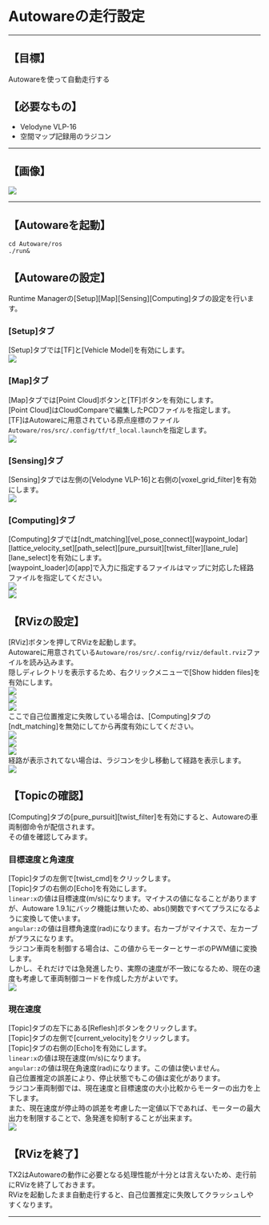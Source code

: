 # Autowareの走行設定
<hr>

## 【目標】
Autowareを使って自動走行する

## 【必要なもの】
* Velodyne VLP-16<br>
* 空間マップ記録用のラジコン<br>
<hr>

## 【画像】
![](./img/car.jpg)
<hr>

## 【Autowareを起動】
```
cd Autoware/ros
./run&
```

## 【Autowareの設定】
Runtime Managerの[Setup][Map][Sensing][Computing]タブの設定を行います。<br>

### [Setup]タブ
[Setup]タブでは[TF]と[Vehicle Model]を有効にします。<br>
![](./img/setup2.png)<br>

### [Map]タブ
[Map]タブでは[Point Cloud]ボタンと[TF]ボタンを有効にします。<br>
[Point Cloud]はCloudCompareで編集したPCDファイルを指定します。<br>
[TF]はAutowareに用意されている原点座標のファイル`Autoware/ros/src/.config/tf/tf_local.launch`を指定します。<br>
![](./img/map1.png)<br>

### [Sensing]タブ
[Sensing]タブでは左側の[Velodyne VLP-16]と右側の[voxel_grid_filter]を有効にします。<br>
![](./img/sensing1.png)<br>

### [Computing]タブ
[Computing]タブでは[ndt_matching][vel_pose_connect][waypoint_lodar][lattice_velocity_set][path_select][pure_pursuit][twist_filter][lane_rule][lane_select]を有効にします。<br>
[waypoint_loader]の[app]で入力に指定するファイルはマップに対応した経路ファイルを指定してください。<br>
![](./img/computing3.png)<br>
![](./img/computing4.png)<br>

## 【RVizの設定】
[RViz]ボタンを押してRVizを起動します。<br>
Autowareに用意されている`Autoware/ros/src/.config/rviz/default.rviz`ファイルを読み込みます。<br>
隠しディレクトリを表示するため、右クリックメニューで[Show hidden files]を有効にします。<br>
![](./img/rviz1.png)<br>
![](./img/rviz2.png)<br>
![](./img/rviz3.png)<br>
ここで自己位置推定に失敗している場合は、[Computing]タブの[ndt_matching]を無効にしてから再度有効にしてください。<br>
![](./img/localization3.png)<br>
![](./img/localization4.png)<br>
![](./img/localization5.png)<br>
経路が表示されてない場合は、ラジコンを少し移動して経路を表示します。<br>
![](./img/localization6.png)<br>

## 【Topicの確認】
[Computing]タブの[pure_pursuit][twist_filter]を有効にすると、Autowareの車両制御命令が配信されます。<br>
その値を確認してみます。<br>
### 目標速度と角速度
[Topic]タブの左側で[twist_cmd]をクリックします。<br>
[Topic]タブの右側の[Echo]を有効にします。<br>
`linear:x`の値は目標速度(m/s)になります。マイナスの値になることがありますが、Autoware 1.9.1にバック機能は無いため、abs()関数ですべてプラスになるように変換して使います。<br>
`angular:z`の値は目標角速度(rad)になります。右カーブがマイナスで、左カーブがプラスになります。<br>
ラジコン車両を制御する場合は、この値からモーターとサーボのPWM値に変換します。<br>
しかし、それだけでは急発進したり、実際の速度が不一致になるため、現在の速度も考慮して車両制御コードを作成した方がよいです。<br>
![](./img/topic1.png)<br>

### 現在速度
[Topic]タブの左下にある[Reflesh]ボタンをクリックします。<br>
[Topic]タブの左側で[current_velocity]をクリックします。<br>
[Topic]タブの右側の[Echo]を有効にします。<br>
`linear:x`の値は現在速度(m/s)になります。<br>
`angular:z`の値は現在角速度(rad)になります。この値は使いません。<br>
自己位置推定の誤差により、停止状態でもこの値は変化があります。<br>
ラジコン車両制御では、現在速度と目標速度の大小比較からモーターの出力を上下します。<br>
また、現在速度が停止時の誤差を考慮した一定値以下であれば、モーターの最大出力を制限することで、急発進を抑制することが出来ます。<br>
![](./img/topic2.png)<br>

## 【RVizを終了】
TX2はAutowareの動作に必要となる処理性能が十分とは言えないため、走行前にRVizを終了しておきます。<br>
RVizを起動したまま自動走行すると、自己位置推定に失敗してクラッシュしやすくなります。<br>

<hr>
